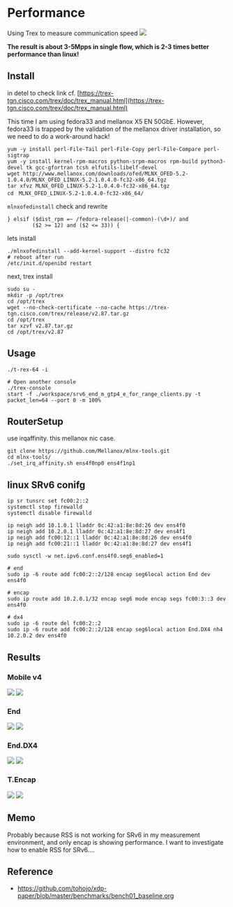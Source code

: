# Performance

Using Trex to measure communication speed
![](../images/measurement_topology.png)

**The result is about 3-5Mpps in single flow, which is 2-3 times better performance than linux!**

## Install
in detel to check link
cf. [https://trex-tgn.cisco.com/trex/doc/trex_manual.html](https://trex-tgn.cisco.com/trex/doc/trex_manual.html)

This time I am using fedora33 and mellanox X5 EN 50GbE.
However, fedora33 is trapped by the validation of the mellanox driver installation, so we need to do a work-around hack!

```
yum -y install perl-File-Tail perl-File-Copy perl-File-Compare perl-sigtrap
yum -y install kernel-rpm-macros python-srpm-macros rpm-build python3-devel tk gcc-gfortran tcsh elfutils-libelf-devel
wget http://www.mellanox.com/downloads/ofed/MLNX_OFED-5.2-1.0.4.0/MLNX_OFED_LINUX-5.2-1.0.4.0-fc32-x86_64.tgz
tar xfvz MLNX_OFED_LINUX-5.2-1.0.4.0-fc32-x86_64.tgz
cd　MLNX_OFED_LINUX-5.2-1.0.4.0-fc32-x86_64/
```

`mlnxofedinstall` check and rewrite

```
} elsif ($dist_rpm =~ /fedora-release(|-common)-(\d+)/ and
        ($2 >= 12) and ($2 <= 33)) {
```

lets install
```
./mlnxofedinstall --add-kernel-support --distro fc32
# reboot after run
/etc/init.d/openibd restart
```

next, trex install
```
sudo su -
mkdir -p /opt/trex
cd /opt/trex
wget --no-check-certificate --no-cache https://trex-tgn.cisco.com/trex/release/v2.87.tar.gz
cd /opt/trex
tar xzvf v2.87.tar.gz
cd /opt/trex/v2.87
```

## Usage
```
./t-rex-64 -i

# Open another console
./trex-console
start -f ./workspace/srv6_end_m_gtp4_e_for_range_clients.py -t packet_len=64 --port 0 -m 100%
```

## RouterSetup
use irqaffinity. this mellanox nic case.

```
git clone https://github.com/Mellanox/mlnx-tools.git
cd mlnx-tools/
./set_irq_affinity.sh ens4f0np0 ens4f1np1
```

## linux SRv6 conifg
```
ip sr tunsrc set fc00:2::2
systemctl stop firewalld
systemctl disable firewalld

ip neigh add 10.1.0.1 lladdr 0c:42:a1:8e:8d:26 dev ens4f0
ip neigh add 10.2.0.1 lladdr 0c:42:a1:8e:8d:27 dev ens4f1
ip neigh add fc00:12::1 lladdr 0c:42:a1:8e:8d:26 dev ens4f0
ip neigh add fc00:21::1 lladdr 0c:42:a1:8e:8d:27 dev ens4f1

sudo sysctl -w net.ipv6.conf.ens4f0.seg6_enabled=1

# end
sudo ip -6 route add fc00:2::2/128 encap seg6local action End dev ens4f0

# encap
sudo ip route add 10.2.0.1/32 encap seg6 mode encap segs fc00:3::3 dev ens4f0

# dx4
sudo ip -6 route del fc00:2::2
sudo ip -6 route add fc00:2::2/128 encap seg6local action End.DX4 nh4 10.2.0.2 dev ens4f0
```

## Results
### Mobile v4
![](./graph/images/mobile_v4_singleflow.png)
![](./graph/images/mobile_v4_multiflow.png)

### End
![](./graph/images/end_single_flow.png)
![](./graph/images/end_multi_flow.png)

### End.DX4
![](./graph/images/dx4_single_flow.png)
![](./graph/images/dx4_multi_flow.png)

### T.Encap
![](./graph/images/encap_single_flow.png)
![](./graph/images/encap_multi_flow.png)


## Memo
Probably because RSS is not working for SRv6 in my measurement environment, and only encap is showing performance.
I want to investigate how to enable RSS for SRv6....

## Reference
* https://github.com/tohojo/xdp-paper/blob/master/benchmarks/bench01_baseline.org

